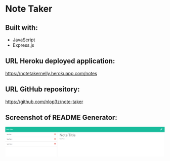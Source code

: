 # Note Taker

## Built with:
* JavaScript
* Express.js

## URL Heroku deployed application:
https://notetakernelly.herokuapp.com/notes

## URL GitHub repository:
https://github.com/nlop3z/note-taker


## Screenshot of README Generator:
![This is a screenshot of Note Taker](/public/assets/images/screenshot.PNG)